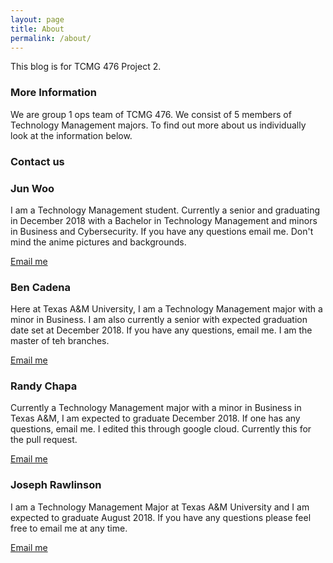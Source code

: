 ```yaml
---
layout: page
title: About
permalink: /about/
---
```


This blog is for TCMG 476 Project 2. 

### More Information

We are group 1 ops team of TCMG 476. We consist of 5 members of Technology Management majors. To find out more
about us individually look at the information below.

### Contact us

<h3>Jun Woo</h3>
<p>I am a Technology Management student. Currently a senior and graduating in December 2018 with a Bachelor in Technology Management
and minors in Business and Cybersecurity. If you have any questions email me. Don't mind the anime pictures and backgrounds.</p>

[Email me](mailto:jwoo6569@tamu.edu)

<h3>Ben Cadena</h3>
<p>Here at Texas A&M University, I am a Technology Management major with a minor in Business. I am also currently a senior with expected graduation date set at December 2018. If you have any questions, email me. I am the master of teh branches.</p>

[Email me](mailto:bcadena@tamu.edu)

<h3>Randy Chapa</h3>
<p>Currently a Technology Management major with a minor in Business in Texas A&M, I am expected to graduate December 2018. If one has any questions, email me. I edited this through google cloud. Currently this for the pull request.</p>

[Email me](mailto:rlc-a8m@tamu.edu)


<h3>Joseph Rawlinson</h3>
<p>I am a Technology Management Major at Texas A&M University and I am expected to graduate August 2018. If you have any questions please feel free to email me at any time.</p>

[Email me](mailto:joerawlinson@tamu.edu)
